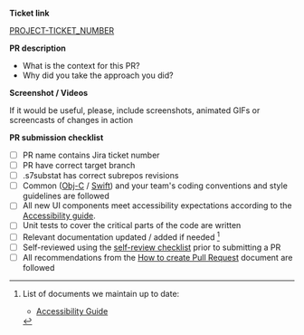 __Ticket link__

[PROJECT-TICKET_NUMBER](https://readdle-j.atlassian.net/browse/PROJECT-TICKET_NUMBER)

__PR description__

- What is the context for this PR?
- Why did you take the approach you did?

__Screenshot / Videos__

If it would be useful, please, include screenshots, animated GIFs or screencasts of changes in action

__PR submission checklist__

- [ ] PR name contains Jira ticket number
- [ ] PR have correct target branch
- [ ] .s7substat has correct subrepos revisions
- [ ] Common ([Obj-C](https://readdle-c.atlassian.net/wiki/spaces/DOC/pages/3802038524/Common+Objective-C+Code+Style+Guide+for+Docs+PE+iOS+Mac+Teams) / [Swift](https://readdle-c.atlassian.net/wiki/spaces/DOC/pages/4662394906/Common+Swift+Code+Style+Guide+for+Docs+PE+iOS+Mac+Teams)) and your team's coding conventions and style guidelines are followed
- [ ] All new UI components meet accessibility expectations according to the [Accessibility guide](https://readdle-c.atlassian.net/wiki/spaces/RD2/pages/5595496478/Accessibility+guide).
- [ ] Unit tests to cover the critical parts of the code are written
- [ ] Relevant documentation updated / added if needed [^1]
- [ ] Self-reviewed using the [self-review checklist](https://readdle-c.atlassian.net/wiki/spaces/DOC/pages/4645978135) prior to submitting a PR
- [ ] All recommendations from the [How to create Pull Request](https://readdle-c.atlassian.net/wiki/spaces/DOC/pages/4568416271/How+to+create+Pull+Request+PR) document are followed

[^1]: List of documents we maintain up to date:
    - [Accessibility Guide](https://readdle-c.atlassian.net/wiki/spaces/RD2/pages/5595496478/Accessibility+guide)
